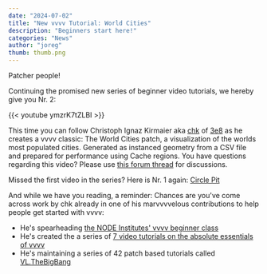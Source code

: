 ```yaml
---
date: "2024-07-02"
title: "New vvvv Tutorial: World Cities"
description: "Beginners start here!"
categories: "News"
author: "joreg"
thumb: thumb.png
---
```

Patcher people!

Continuing the promised new series of beginner video tutorials, we hereby give you Nr. 2: 

{{< youtube ymzrK7tZLBI >}}

This time you can follow Christoph Ignaz Kirmaier aka [chk](https://discourse.vvvv.org/u/chk/summary) of [3e8](https://3e8.studio/) as he creates a vvvv classic: The World Cities patch, a visualization of the worlds most populated cities. Generated as instanced geometry from a CSV file and prepared for performance using Cache regions. You have questions regarding this video? Please use [this forum thread](https://discourse.vvvv.org/t/world-cities/22874) for discussions. 

Missed the first video in the series? Here is Nr. 1 again: [Circle Pit](https://youtu.be/Ma1IullIugY)

And while we have you reading, a reminder: Chances are you've come across work by chk already in one of his marvvvvelous contributions to help people get started with vvvv: 
- He's spearheading [the NODE Institutes' vvvv beginner class](https://thenodeinstitute.org/courses/vvvv-beginner-class-summer-2024/) 
- He's created the a series of [7 video tutorials on the absolute essentials of vvvv](https://www.youtube.com/watch?v=7m1EzfxUtzo&list=PL2KeRstDQVRRVnzCHEambwAI4yWmpIF-p) 
- He's maintaining a series of 42 patch based tutorials called [VL.TheBigBang](https://www.nuget.org/packages/VL.TheBigBang/)